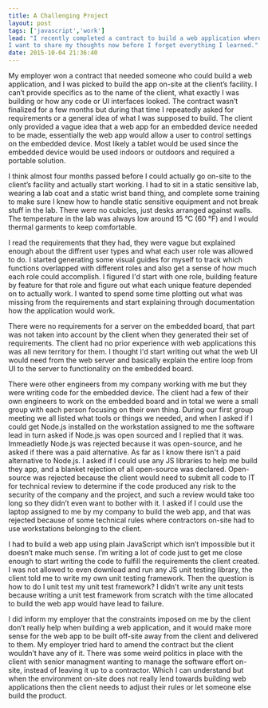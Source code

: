 ```yaml
---
title: A Challenging Project
layout: post
tags: ['javascript','work']
lead: "I recently completed a contract to build a web application where I was not allowed to use any open-source tools/code.
I want to share my thoughts now before I forget everything I learned."
date: 2015-10-04 21:36:40
---
```


My employer won a contract that needed someone who could build a web application, and I was picked to build the app on-site at the client’s facility. I can’t provide specifics as to the name of the client, what exactly I was building or how any code or UI interfaces looked. The contract wasn’t finalized for a few months but during that time I repeatedly asked for requirements or a general idea of what I was supposed to build. The client only provided a vague idea that a web app for an embedded device needed to be made, essentially the web app would allow a user to control settings on the embedded device. Most likely a tablet would be used since the embedded device would be used indoors or outdoors and required a portable solution.

I think almost four months passed before I could actually go on-site to the client’s facility and actually start working. I had to sit in a static sensitive lab, wearing a lab coat and a static wrist band thing, and complete some training to make sure I knew how to handle static sensitive equipment and not break stuff in the lab. There were no cubicles, just desks arranged against walls. The temperature in the lab was always low around 15 &#176;C (60 &#176;F) and I would thermal garments to keep comfortable.

I read the requirements that they had, they were vague but explained enough about the diffrent user types and what each user role was allowed to do. I started generating some visual guides for myself to track which functions overlapped with different roles and also get a sense of how much each role could accomplish. I figured I'd start with one role, building feature by feature for that role and figure out what each unique feature depended on to actually work. I wanted to spend some time plotting out what was missing from the requirements and start explaining through documentation how the application would work. 

There were no requirements for a server on the embedded board, that part was not taken into account by the client when they generated their set of requirements. The client had no prior experience with web applications this was all new territory for them. I thought I'd start writing out what the web UI would need from the web server and basically explain the entire loop from UI to the server to functionality on the embedded board.

There were other engineers from my company working with me but they were writing code for the embedded device. The client had a few of their own engineers to work on the embedded board and in total we were a small group with each person focusing on their own thing. During our first group meeting we all listed what tools or things we needed, and when I asked if I could get Node.js installed on the workstation assigned to me the software lead in turn asked if Node.js was open sourced and I replied that it was. Immeadietly Node.js was rejected because it was open-source, and he asked if there was a paid alternative. As far as I know there isn't a paid alternative to Node.js. I asked if I could use any JS libraries to help me build they app, and a blanket rejection of all open-source was declared. Open-source was rejected because the client would need to submit all code to IT for technical review to determine if the code produced any risk to the security of the company and the project, and such a review would take too long so they didn’t even want to bother with it. I asked if I could use the laptop assigned to me by my company to build the web app, and that was rejected because of some technical rules where contractors on-site had to use workstations belonging to the client.

I had to build a web app using plain JavaScript which isn’t impossible but it doesn’t make much sense. I’m writing a lot of code just to get me close enough to start writing the code to fulfill the requirements the client created. I was not allowed to even download and run any JS unit testing library, the client told me to write my own unit testing framework. Then the question is how to do I unit test my unit test framework? I didn't write any unit tests because writing a unit test framework from scratch with the time allocated to build the web app would have lead to failure.

I did inform my employer that the constraints imposed on me by the client don’t really help when building a web application, and it would make more sense for the web app to be built off-site away from the client and delivered to them. My employer tried hard to amend the contract but the client wouldn’t have any of it. There was some weird politics in place with the client with senior managment wanting to manage the software effort on-site, instead of leaving it up to a contractor. Which I can understand but when the environment on-site does not really lend towards building web applications then the client needs to adjust their rules or let someone else build the product.